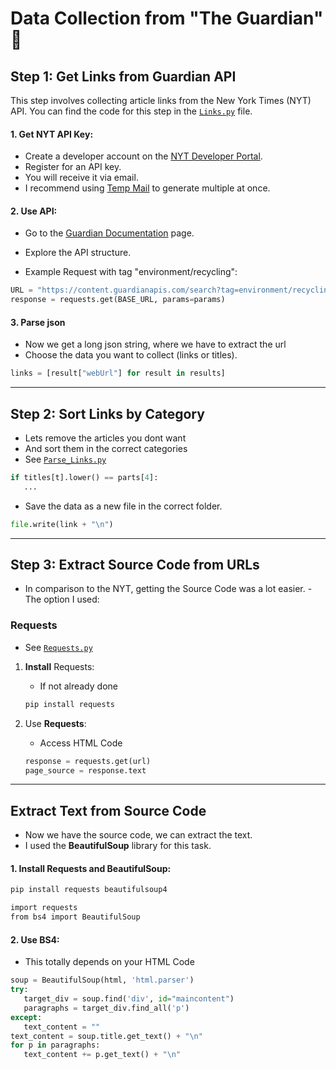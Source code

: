# Data Collection from "The Guardian" 💂

## Step 1: Get Links from **Guardian API**

This step involves collecting article links from the New York Times (NYT) API. You can find the code for this step in the [`Links.py`](Links.py) file.

#### 1. **Get NYT API Key**:

- Create a developer account on the [NYT Developer Portal](https://open-platform.theguardian.com/).
- Register for an API key.
- You will receive it via email.
- I recommend using [Temp Mail](https://temp-mail.org/en/) to generate multiple at once.

#### 2. **Use API**:

- Go to the [Guardian Documentation](https://open-platform.theguardian.com/documentation/) page.
- Explore the API structure.

- Example Request with tag "environment/recycling":

```python
URL = "https://content.guardianapis.com/search?tag=environment/recycling&api-key=test"
response = requests.get(BASE_URL, params=params)
```

#### 3. Parse json

- Now we get a long json string, where we have to extract the url
- Choose the data you want to collect (links or titles).

```python
links = [result["webUrl"] for result in results]
```

---

## Step 2: Sort Links by Category

- Lets remove the articles you dont want
- And sort them in the correct categories
- See [`Parse_Links.py`](./Parse_Links.py)

```python
if titles[t].lower() == parts[4]:
   ...
```

- Save the data as a new file in the correct folder.

```python
file.write(link + "\n")
```

---

## Step 3: Extract Source Code from URLs

- In comparison to the NYT, getting the Source Code was a lot easier.
  -The option I used:

### Requests

- See [`Requests.py`](./Requests.py)

1. **Install** Requests:

   - If not already done

   ```sh
   pip install requests
   ```

2. Use **Requests**:

   - Access HTML Code

   ```python
   response = requests.get(url)
   page_source = response.text
   ```

---

## Extract Text from Source Code

- Now we have the source code, we can extract the text.
- I used the **BeautifulSoup** library for this task.

#### 1. **Install** Requests and BeautifulSoup:

```sh
pip install requests beautifulsoup4
```

```sh
import requests
from bs4 import BeautifulSoup
```

#### 2. **Use** BS4:

- This totally depends on your HTML Code

```python
soup = BeautifulSoup(html, 'html.parser')
try:
   target_div = soup.find('div', id="maincontent")
   paragraphs = target_div.find_all('p')
except:
   text_content = ""
text_content = soup.title.get_text() + "\n"
for p in paragraphs:
   text_content += p.get_text() + "\n"
```
